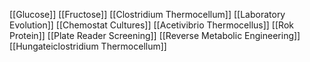 [[Glucose]]
[[Fructose]]
[[Clostridium Thermocellum]]
[[Laboratory Evolution]]
[[Chemostat Cultures]]
[[Acetivibrio Thermocellus]]
[[Rok Protein]]
[[Plate Reader Screening]]
[[Reverse Metabolic Engineering]]
[[Hungateiclostridium Thermocellum]]
